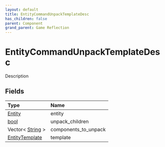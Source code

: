 ```yaml
---
layout: default
title: EntityCommandUnpackTemplateDesc
has_children: false
parent: Component
grand_parent: Game Reflection
---
```

# EntityCommandUnpackTemplateDesc
Description 

## Fields

| Type | Name |
|:----------|:--------------|
| [Entity](/riftbreaker-wiki/docs/game-reflection/classes/entity/) | entity |
| [bool](/riftbreaker-wiki/docs/game-reflection/components/bool/) | unpack_children |
| Vector< [String](/riftbreaker-wiki/docs/game-reflection/components/string/) > | components_to_unpack |
| [EntityTemplate](/riftbreaker-wiki/docs/game-reflection/classes/entity_template/) | template |

